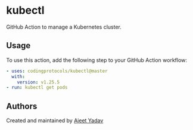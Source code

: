 # kubectl

GitHub Action to manage a Kubernetes cluster.

## Usage
To use this action, add the following step to your GitHub Action workflow:
```yaml
- uses: codingprotocols/kubectl@master
  with:
    version: v1.25.5
- run: kubectl get pods
```

## Authors

Created and maintained by [Ajeet Yadav](https://github.com/imAjeetYadav)
